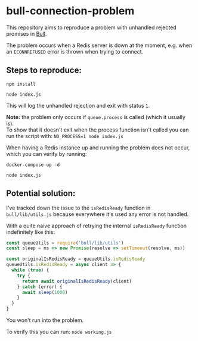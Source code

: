# bull-connection-problem

This repository aims to reproduce a problem with unhandled rejected promises in [Bull](https://github.com/OptimalBits/bull).

The problem occurs when a Redis server is down at the moment, e.g. when an `ECONNREFUSED` error is thrown when trying to connect.

## Steps to reproduce:

```
npm install

node index.js
```

This will log the unhandled rejection and exit with status `1`.

**Note:** the problem only occurs if `queue.process` is called (which it usually is).  
To show that it doesn't exit when the process function isn't called you can run the script with: `NO_PROCESS=1 node index.js`

When having a Redis instance up and running the problem does not occur, which you can verify by running:

```
docker-compose up -d

node index.js
```

## Potential solution:

I've tracked down the issue to the `isRedisReady` function in `bull/lib/utils.js` because everywhere it's used any error is not handled.

With a quite naive approach of retrying the internal `isRedisReady` function indefinitely like this:

```js
const queueUtils = require('bull/lib/utils')
const sleep = ms => new Promise(resolve => setTimeout(resolve, ms))

const originalIsRedisReady = queueUtils.isRedisReady
queueUtils.isRedisReady = async client => {
  while (true) {
    try {
      return await originalIsRedisReady(client)
    } catch (error) {
      await sleep(1000)
    }
  }
}
```

You won't run into the problem.

To verify this you can run: `node working.js`

